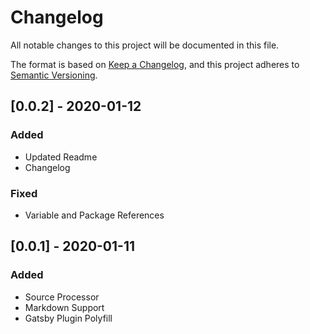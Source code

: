 # Changelog

All notable changes to this project will be documented in this file.

The format is based on [Keep a Changelog](https://keepachangelog.com/en/1.0.0/),
and this project adheres to [Semantic Versioning](https://semver.org/spec/v2.0.0.html).

## [0.0.2] - 2020-01-12

### Added

- Updated Readme
- Changelog

### Fixed

- Variable and Package References

## [0.0.1] - 2020-01-11

### Added

- Source Processor
- Markdown Support
- Gatsby Plugin Polyfill
